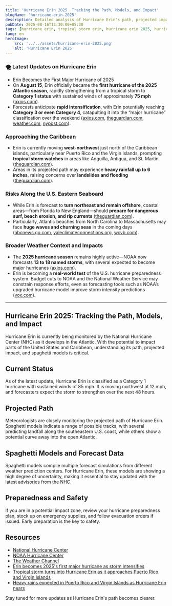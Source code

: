 ```yaml
---
title: 'Hurricane Erin 2025  Tracking the Path, Models, and Impact'
blogName: 'hurricane-erin-2025'
description: Detailed analysis of Hurricane Erin's path, projected impacts, and spaghetti models, with updates from the National Hurricane Center.
pubDate: 2025-08-16T13:30:00+05:30
tags: [hurricane erin, tropical storm erin, hurricane erin 2025, hurricane erin path, hurricane, noaa]
lang: en
heroImage: 
    src: '../../assets/hurricane-erin-2025.png'
    alt: 'Hurricane Erin 2025'
---
```

### 🌪 Latest Updates on Hurricane Erin

- Erin Becomes the First Major Hurricane of 2025
- On **August 15**, Erin officially became the **first hurricane of the 2025 Atlantic season**, rapidly strengthening from a tropical storm to **Category 1 status** with sustained winds of approximately **75 mph** ([axios.com](https://www.axios.com/2025/08/15/hurricane-erin-first-storm-season?utm_source=chatgpt.com)).
- Forecasts anticipate **rapid intensification**, with Erin potentially reaching **Category 3 or even Category 4**, catapulting it into the “major hurricane” classification over the weekend ([axios.com](https://www.axios.com/2025/08/15/hurricane-erin-first-storm-season?utm_source=chatgpt.com), [theguardian.com](https://www.theguardian.com/us-news/2025/aug/15/tropical-storm-erin-hurricane?utm_source=chatgpt.com), [weather.com](https://weather.com/storms/hurricane/news/2025-08-14-tropical-storm-hurricane-erin-caribbean?utm_source=chatgpt.com), [nypost.com](https://nypost.com/2025/08/15/us-news/hurricane-erin-strengthens-may-undergo-rapid-intensification-into-extremely-dangerous-category-4-storm/?utm_source=chatgpt.com)).

### Approaching the Caribbean
- Erin is currently moving **west-northwest** just north of the Caribbean islands, particularly near Puerto Rico and the Virgin Islands, prompting **tropical storm watches** in areas like Anguilla, Antigua, and St. Martin ([theguardian.com](https://www.theguardian.com/us-news/2025/aug/15/tropical-storm-erin-hurricane?utm_source=chatgpt.com)).
- Areas in its projected path may experience **heavy rainfall up to 6 inches**, raising concerns over **landslides and flooding** ([theguardian.com](https://www.theguardian.com/us-news/2025/aug/15/tropical-storm-erin-hurricane?utm_source=chatgpt.com)).

### Risks Along the U.S. Eastern Seaboard
- While Erin is forecast to **turn northeast and remain offshore**, coastal areas—from Florida to New England—should **prepare for dangerous surf, beach erosion, and rip currents** ([theguardian.com](https://www.theguardian.com/us-news/2025/aug/15/tropical-storm-erin-hurricane?utm_source=chatgpt.com)).
- Particularly, Atlantic beaches from North Carolina to Massachusetts may face **huge waves and churning seas** in the coming days ([abcnews.go.com](https://abcnews.go.com/US/hurricane-erin-tracker-latest-path-hurricane-atlantic-season/story?id=124676732&utm_source=chatgpt.com), [yaleclimateconnections.org](https://yaleclimateconnections.org/2025/08/hurricane-erin-embarks-on-a-ferocious-week-of-churning-the-atlantic/?utm_source=chatgpt.com), [wcvb.com](https://www.wcvb.com/article/tracking-erin-atlantic-storm-massachusetts-stormteam-5/65788677?utm_source=chatgpt.com)).

### Broader Weather Context and Impacts
- The **2025 hurricane season** remains highly active—NOAA now forecasts **13 to 18 named storms**, with several expected to become major hurricanes ([axios.com](https://www.axios.com/2025/08/15/hurricane-erin-first-storm-season?utm_source=chatgpt.com)).
- Erin is becoming a **real-world test** of the U.S. hurricane preparedness system. Budget cuts to NOAA and the National Weather Service may constrain response efforts, even as forecasting tools such as NOAA’s upgraded hurricane model improve storm intensity predictions ([vox.com](https://www.vox.com/climate/458036/erin-hurricane-trump-noaa-forecast-doge?utm_source=chatgpt.com)).

---

## Hurricane Erin 2025: Tracking the Path, Models, and Impact

Hurricane Erin is currently being monitored by the National Hurricane Center (NHC) as it develops in the Atlantic. With the potential to impact parts of the United States and Caribbean, understanding its path, projected impact, and spaghetti models is critical.

## Current Status

As of the latest update, Hurricane Erin is classified as a Category 1 hurricane with sustained winds of 85 mph. It is moving northwest at 12 mph, and forecasters expect the storm to strengthen over the next 48 hours.

## Projected Path

Meteorologists are closely monitoring the projected path of Hurricane Erin. Spaghetti models indicate a range of possible tracks, with several predicting landfall along the southeastern U.S. coast, while others show a potential curve away into the open Atlantic.

## Spaghetti Models and Forecast Data

Spaghetti models compile multiple forecast simulations from different weather prediction centers. For Hurricane Erin, these models are showing a high degree of uncertainty, making it essential to stay updated with the latest advisories from the NHC.

## Preparedness and Safety

If you are in a potential impact zone, review your hurricane preparedness plan, stock up on emergency supplies, and follow evacuation orders if issued. Early preparation is the key to safety.

## Resources

- [National Hurricane Center](https://www.nhc.noaa.gov/)
- [NOAA Hurricane Center](https://www.noaa.gov/)
- [The Weather Channel](https://weather.com/)
- [Erin becomes 2025's first major hurricane as storm intensifies](https://www.axios.com/2025/08/15/hurricane-erin-first-storm-season?utm_source=chatgpt.com)  
- [Tropical storm turns into Hurricane Erin as it approaches Puerto Rico and Virgin Islands](https://www.theguardian.com/us-news/2025/aug/15/tropical-storm-erin-hurricane?utm_source=chatgpt.com)  
- [Heavy rains expected in Puerto Rico and Virgin Islands as Hurricane Erin nears](https://apnews.com/article/de5204a61ede5102fec0d3c9ac35f3bf?utm_source=chatgpt.com)


Stay tuned for more updates as Hurricane Erin's path becomes clearer.
